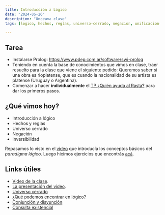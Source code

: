 ```yaml
---
title: Introducción a Lógico 
date: "2024-06-26"
description: "Onceava clase"
tags: [logico, hechos, reglas, universo-cerrado, negacion, unificacion-asignacion, inversibilidad]

---
```


## Tarea

- Instalarse Prolog: https://www.pdep.com.ar/software/swi-prolog
- Teniendo en cuenta la base de conocimientos que vimos en clase, traer resuelto para la clase que viene el siguiente pedido: Queremos saber si una obra es rioplatense, que es cuando la nacionalidad de su artista es platense (Uruguay o Argentina). 
- Comenzar a hacer **individualmente** el [TP ¿Quién ayuda al Rasta?](https://docs.google.com/document/d/1JVjGLws_uPKNGgB5XuSC32IsScqSt4lHwiP_VrUwyog/edit#heading=h.oit40igazgjk) para dar los primeros pasos.

## ¿Qué vimos hoy?

- Introducción a lógico
- Hechos y reglas
- Universo cerrado
- Negación
- Inversibilidad

Repasamos lo visto en el [video](https://www.youtube.com/watch?reload=9&v=4M-lzIOhVbI&feature=youtu.be) que introducía los conceptos básicos del *paradigma lógico*.
Luego hicimos ejercicios que encontrás [acá](https://github.com/pdep-lunes/pdep-clases-2021/blob/master/logico/clase-12.pl).

## Links útiles

* [Video de la clase](https://drive.google.com/file/d/1ctc9D7AAEyNPEqNoglJ6QDoHRU5ugio3/view?usp=sharing).
* [La presentación del video](https://docs.google.com/presentation/d/1XJY_jdb52BPj7PvuRICEf3NZdCaxg3Kul2OeC9pHIXk/edit#slide=id.p).
* [Universo cerrado](http://wiki.uqbar.org/wiki/articles/paradigma-logico---introduccion.html)
* [¿Qué podemos encontrar en lógico?](http://wiki.uqbar.org/wiki/articles/paradigma-logico---un-poco-de-nomenclatura.html)
* [Conjunción y disyunción](http://wiki.uqbar.org/wiki/articles/paradigma-logico---conjuncion-y-disyuncion.html)
* [Consulta existencial](http://wiki.uqbar.org/wiki/articles/paradigma-logico---multiples-respuestas.html)
